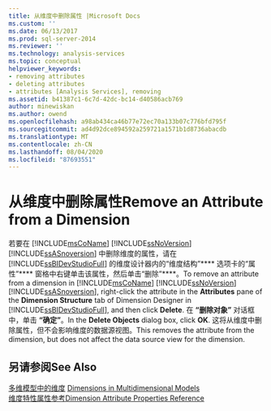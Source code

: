 ```yaml
---
title: 从维度中删除属性 |Microsoft Docs
ms.custom: ''
ms.date: 06/13/2017
ms.prod: sql-server-2014
ms.reviewer: ''
ms.technology: analysis-services
ms.topic: conceptual
helpviewer_keywords:
- removing attributes
- deleting attributes
- attributes [Analysis Services], removing
ms.assetid: b41387c1-6c7d-42dc-bc14-d40586acb769
author: minewiskan
ms.author: owend
ms.openlocfilehash: a98ab434ca46b77e72ec70a133b07c776bfd795f
ms.sourcegitcommit: ad4d92dce894592a259721a1571b1d8736abacdb
ms.translationtype: MT
ms.contentlocale: zh-CN
ms.lasthandoff: 08/04/2020
ms.locfileid: "87693551"
---
```

# <a name="remove-an-attribute-from-a-dimension"></a><span data-ttu-id="6c1f9-102">从维度中删除属性</span><span class="sxs-lookup"><span data-stu-id="6c1f9-102">Remove an Attribute from a Dimension</span></span>
  <span data-ttu-id="6c1f9-103">若要在 [!INCLUDE[msCoName](../../includes/msconame-md.md)] [!INCLUDE[ssNoVersion](../../includes/ssnoversion-md.md)] [!INCLUDE[ssASnoversion](../../includes/ssasnoversion-md.md)] 中删除维度的属性，请在 [!INCLUDE[ssBIDevStudioFull](../../includes/ssbidevstudiofull-md.md)] 的维度设计器内的“维度结构”\*\*\*\* 选项卡的“属性”\*\*\*\* 窗格中右键单击该属性，然后单击“删除”\*\*\*\*。</span><span class="sxs-lookup"><span data-stu-id="6c1f9-103">To remove an attribute from a dimension in [!INCLUDE[msCoName](../../includes/msconame-md.md)] [!INCLUDE[ssNoVersion](../../includes/ssnoversion-md.md)] [!INCLUDE[ssASnoversion](../../includes/ssasnoversion-md.md)], right-click the attribute in the **Attributes** pane of the **Dimension Structure** tab of Dimension Designer in [!INCLUDE[ssBIDevStudioFull](../../includes/ssbidevstudiofull-md.md)], and then click **Delete**.</span></span> <span data-ttu-id="6c1f9-104">在 **“删除对象”** 对话框中，单击 **“确定”**。</span><span class="sxs-lookup"><span data-stu-id="6c1f9-104">In the **Delete Objects** dialog box, click **OK**.</span></span> <span data-ttu-id="6c1f9-105">这将从维度中删除属性，但不会影响维度的数据源视图。</span><span class="sxs-lookup"><span data-stu-id="6c1f9-105">This removes the attribute from the dimension, but does not affect the data source view for the dimension.</span></span>  
  
## <a name="see-also"></a><span data-ttu-id="6c1f9-106">另请参阅</span><span class="sxs-lookup"><span data-stu-id="6c1f9-106">See Also</span></span>  
 <span data-ttu-id="6c1f9-107">[多维模型中的维度](dimensions-in-multidimensional-models.md) </span><span class="sxs-lookup"><span data-stu-id="6c1f9-107">[Dimensions in Multidimensional Models](dimensions-in-multidimensional-models.md) </span></span>  
 [<span data-ttu-id="6c1f9-108">维度特性属性参考</span><span class="sxs-lookup"><span data-stu-id="6c1f9-108">Dimension Attribute Properties Reference</span></span>](dimension-attribute-properties-reference.md)  
  
  
